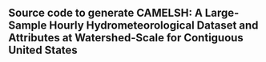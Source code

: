 ## Source code to generate CAMELSH: A Large-Sample Hourly Hydrometeorological Dataset and Attributes at Watershed-Scale for Contiguous United States
